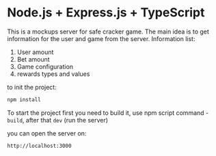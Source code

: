 # Node.js + Express.js + TypeScript

This is a mockups server for safe cracker game. The main idea is to get information for the user and game from the server. Information list:

1. User amount
2. Bet amount
3. Game configuration
4. rewards types and values

to init the project:

```cmd
npm install
```

To start the project first you need to build it, use npm script command - `build`, after that `dev` (run the server)

you can open the server on:

```cmd
http://localhost:3000
```
